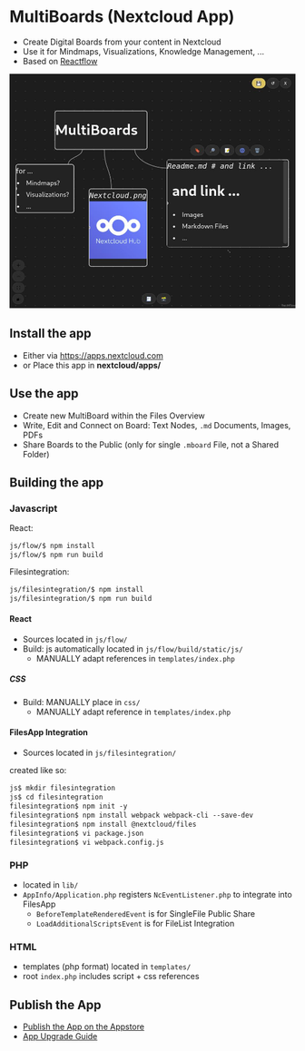 # MultiBoards (Nextcloud App)
- Create Digital Boards from your content in Nextcloud
- Use it for Mindmaps, Visualizations, Knowledge Management, ...
- Based on [Reactflow](https://reactflow.dev/)

![](https://raw.githubusercontent.com/githubkoma/multiboards/main/img/screenshot.jpg)

## Install the app
- Either via https://apps.nextcloud.com
- or Place this app in **nextcloud/apps/**

## Use the app
- Create new MultiBoard within the Files Overview
- Write, Edit and Connect on Board: Text Nodes, `.md` Documents, Images, PDFs
- Share Boards to the Public (only for single `.mboard` File, not a Shared Folder)

## Building the app

### Javascript
React:
```
js/flow/$ npm install
js/flow/$ npm run build
```

Filesintegration:
```
js/filesintegration/$ npm install
js/filesintegration/$ npm run build
```

#### React
- Sources located in `js/flow/`
- Build: js automatically located in `js/flow/build/static/js/`
  - MANUALLY adapt references in `templates/index.php`

##### CSS
- Build: MANUALLY place in `css/`
  - MANUALLY adapt reference in `templates/index.php`

#### FilesApp Integration
- Sources located in `js/filesintegration/`

created like so:
```
js$ mkdir filesintegration
js$ cd filesintegration
filesintegration$ npm init -y
filesintegration$ npm install webpack webpack-cli --save-dev
filesintegration$ npm install @nextcloud/files
filesintegration$ vi package.json
filesintegration$ vi webpack.config.js
```

### PHP 
- located in `lib/`
- `AppInfo/Application.php` registers `NcEventListener.php` to integrate into FilesApp
  - `BeforeTemplateRenderedEvent` is for SingleFile Public Share
  - `LoadAdditionalScriptsEvent` is for FileList Integration

### HTML
- templates (php format) located in `templates/`
- root `index.php` includes script + css references

## Publish the App
- [Publish the App on the Appstore](https://nextcloudappstore.readthedocs.io/en/latest/developer.html#publishing-apps-on-the-app-store)
- [App Upgrade Guide](https://docs.nextcloud.com/server/latest/developer_manual/app_publishing_maintenance/app_upgrade_guide/index.html)